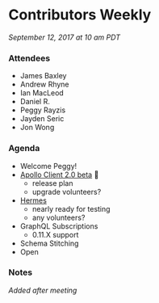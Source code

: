 # Contributors Weekly

*September 12, 2017 at 10 am PDT*

### Attendees
- James Baxley
- Andrew Rhyne
- Ian MacLeod
- Daniel R.
- Peggy Rayzis
- Jayden Seric
- Jon Wong

### Agenda
- Welcome Peggy!
- [Apollo Client 2.0 beta](https://github.com/apollographql/apollo-client/pull/1941) :tada:
  - release plan
  - upgrade volunteers?
- [Hermes](https://github.com/convoyinc/apollo-cache-hermes/pull/130)
  - nearly ready for testing
  - any volunteers?
- GraphQL Subscriptions
  - 0.11.X support
- Schema Stitching
- Open

### Notes
*Added after meeting*
